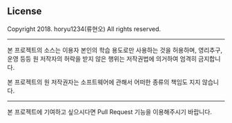 ## License 
Copyright 2018. horyu1234(류현오) All rights reserved.

---

본 프로젝트의 소스는 이용자 본인의 학습 용도로만 사용하는 것을 허용하며, 영리추구, 운영 등등 원 저작자의 허락을 받지 않은 행위는 저작권법에 의거하여 엄격히 금지합니다.

본 프로젝트의 원 저작권자는 소프트웨어에 관해서 어떠한 종류의 책임도 지지 않습니다.

---

본 프로젝트에 기여하고 싶으시다면 Pull Request 기능을 이용해주시기 바랍니다.
